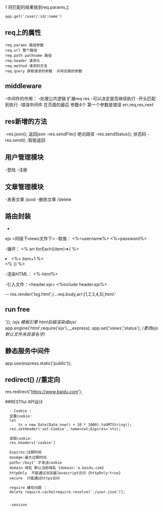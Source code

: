 

 1 将匹配的结果放到req.params上
```
app.get('/user/:id/:name')
```

## req上的属性

```
req.params 路径参数
req.url 整个路径
req.path pathname 路径
req.header 请求头
req.method 请求的方法
req.query 获取请求的参数  问号后面的参数
```

## middleware

-中间件的作用：
 -处理公共逻辑 扩展req res
 -可以决定是否继续执行
 -开头匹配到执行
 -错误中间件 在页面的最后 参数4个 第一个参数是错误 err,req,res,next


## res新增的方法

-res.json(); 返回json
-res.sendFile() 绝对路径
-res.sendStatus(); 状态码
-res.send()  ;智能返回

## 用户管理模块
 -登陆
 -注册
## 文章管理模块
-发表文章 /post
-删除文章 /delete


## 路由封装
 -

 ejs  <同级下views文件下>
 -取值：
 <%=username%>
 <%=password%>


 -循环：
 <% arr.forEach((item)=>{ %>
 <li><%= item+1 %></li>
 <% }) %>


-渲染HTML：
<%-html%>


-引入文件：<header.ejs>
<%include header.ejs%>

-- res.render('log.html',{...req.body,arr:[1,2,3,4,5],html:'<h2>run free</h2>'});
/*ejs 模板引擎 html后缀渲染成ejs*/
app.engine('html',require('ejs').__express);
app.set('views','status');
/*更改ejs默认文件夹目录名字*/


 ## 静态服务中间件
 app.use(express.static('public'));

 ## redirect()  //重定向

 res.redirect('https://www.baidu.com');



 ##RESTful API设计
```
  - Cookie :
  设置cookie：
  let
      ts = new Date(Date.now() + 20 * 1000).toGMTString();
  res.setHeader('set-Cookie','name=cwt;Expires='+ts);

  读取cookie:
  res.headers['cookie']

  Expires:过期时间
  maxAge:最大过期时间
  path='/buy1' 才发送cookie
  domain 域名 默认当前域名 {domain:'a.baidu.com}
  httpOnly  不能通过浏览器Javascript访问 {httpOnly:true}
  secure  只能通过https访问

  require 缓存问题 ：
  delete require.cache[require.resolve('./user.json')];


  -session
  
  ```

